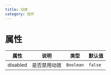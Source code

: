 ```yaml
---
title: 动效
category: 组件
---
```


# 属性

| 属性 | 说明 | 类型 | 默认值 |
| --- | --- | --- | --- |
| disabled | 是否禁用动效 | `Boolean` | `false` |

